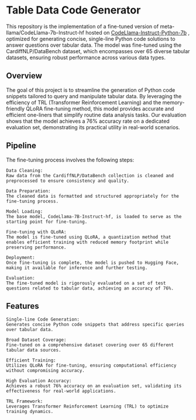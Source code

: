 # Table Data Code Generator

This repository is the implementation of a fine-tuned version of meta-llama/CodeLlama-7b-Instruct-hf hosted on [CodeLlama-Instruct-Python-7b](https://huggingface.co/basharatwali/CodeLlama-Instruct-Python-7b)
, optimized for generating concise, single-line Python code solutions to answer questions over tabular data. The model was fine-tuned using the CardiffNLP/DataBench dataset, which encompasses over 65 diverse tabular datasets, ensuring robust performance across various data types.

## Overview

The goal of this project is to streamline the generation of Python code snippets tailored to query and manipulate tabular data. By leveraging the efficiency of TRL (Transformer Reinforcement Learning) and the memory-friendly QLoRA fine-tuning method, this model provides accurate and efficient one-liners that simplify routine data analysis tasks. Our evaluation shows that the model achieves a 76% accuracy rate on a dedicated evaluation set, demonstrating its practical utility in real-world scenarios.

## Pipeline

The fine-tuning process involves the following steps:

    Data Cleaning:
    Raw data from the CardiffNLP/DataBench collection is cleaned and preprocessed to ensure consistency and quality.

    Data Preparation:
    The cleaned data is formatted and structured appropriately for the fine-tuning process.

    Model Loading:
    The base model, CodeLlama-7B-Instruct-hf, is loaded to serve as the starting point for fine-tuning.

    Fine-tuning with QLoRA:
    The model is fine-tuned using QLoRA, a quantization method that enables efficient training with reduced memory footprint while preserving performance.

    Deployment:
    Once fine-tuning is complete, the model is pushed to Hugging Face, making it available for inference and further testing.

    Evaluation:
    The fine-tuned model is rigorously evaluated on a set of test questions related to tabular data, achieving an accuracy of 76%.

## Features

    Single-line Code Generation:
    Generates concise Python code snippets that address specific queries over tabular data.

    Broad Dataset Coverage:
    Fine-tuned on a comprehensive dataset covering over 65 different tabular data sources.

    Efficient Training:
    Utilizes QLoRA for fine-tuning, ensuring computational efficiency without compromising accuracy.

    High Evaluation Accuracy:
    Achieves a robust 76% accuracy on an evaluation set, validating its effectiveness for real-world applications.

    TRL Framework:
    Leverages Transformer Reinforcement Learning (TRL) to optimize training dynamics.



